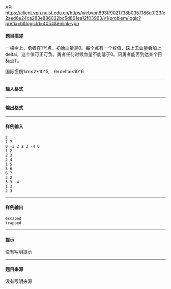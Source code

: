 API: https://client.vpn.nuist.edu.cn/https/webvpn893ff9021738b0357186c0f23fc2aed6e24ca283e886022bc5d861ea12f03963/v1/problem/logic?prefix=b&logicId=4054&enlink-vpn

#### 题目描述

一棵树上，勇者在1号点，初始血量是0。每个点有一个权值，踩上去血量会加上deltai，这个值可正可负。勇者任何时候血量不能低于0。问勇者能否到达某个目标点T。 

国际惯例1≤n≤2\*10^5,　6≤deltai≤10^6

---

#### 输入格式

---

#### 输出格式

---

#### 样例输入
```
2 
7 7 
0 -3 2 2 3 -4 0 
1 2 
2 3 
2 4 
1 5 
5 6 
6 7 
3 2 
3 3 -4 
1 3 
2 3 
```

---

#### 样例输出
```
escaped 
trapped 
```

---

#### 提示

没有写明提示

---

#### 题目来源

没有写明来源